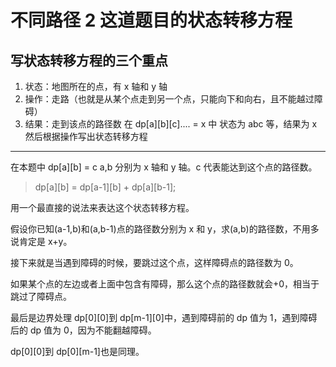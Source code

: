 # 不同路径 2 这道题目的状态转移方程

## 写状态转移方程的三个重点

1. 状态：地图所在的点，有 x 轴和 y 轴
2. 操作：走路（也就是从某个点走到另一个点，只能向下和向右，且不能越过障碍）
3. 结果：走到该点的路径数
   在 dp[a][b][c].... = x 中
   状态为 abc 等，结果为 x
   然后根据操作写出状态转移方程

---

在本题中
dp[a][b] = c
a,b 分别为 x 轴和 y 轴。c 代表能达到这个点的路径数。

> dp[a][b] = dp[a-1][b] + dp[a][b-1];

用一个最直接的说法来表达这个状态转移方程。<br>

假设你已知(a-1,b)和(a,b-1)点的路径数分别为 x 和 y，求(a,b)的路径数，不用多说肯定是 x+y。

接下来就是当遇到障碍的时候，要跳过这个点，这样障碍点的路径数为 0。

如果某个点的左边或者上面中包含有障碍，那么这个点的路径数就会+0，相当于跳过了障碍点。

最后是边界处理
dp[0][0]到 dp[m-1][0]中，遇到障碍前的 dp 值为 1，遇到障碍后的 dp 值为 0，因为不能翻越障碍。

dp[0][0]到 dp[0][m-1]也是同理。
